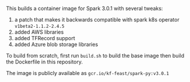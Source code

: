 This builds a container image for Spark 3.0.1 with several tweaks:

1. a patch that makes it backwards compatible with spark k8s operator `v1beta2-1.1.2-2.4.5`
2. added AWS libraries
3. added TFRecord support
4. added Azure blob storage libraries

To build from scratch, first run `build.sh` to build the base image then build the Dockerfile in this repository.

The image is publicly available as `gcr.io/kf-feast/spark-py:v3.0.1`
